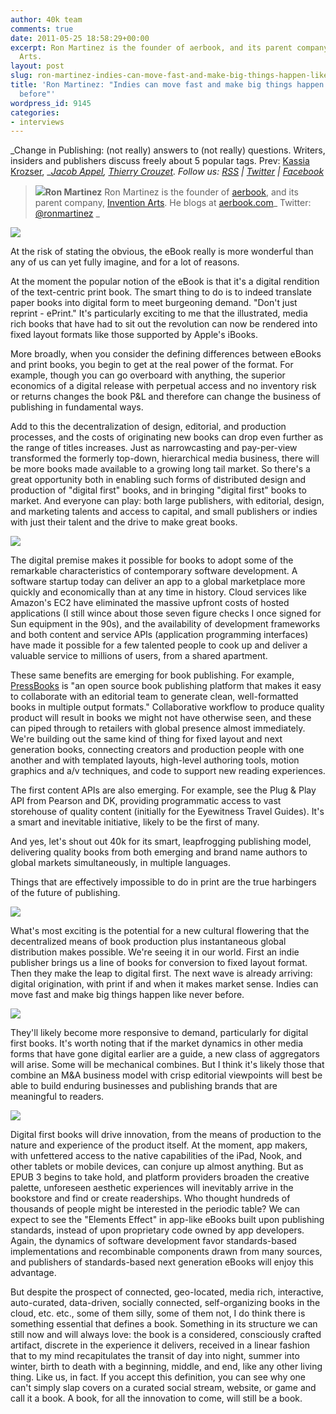 ```yaml
---
author: 40k team
comments: true
date: 2011-05-25 18:58:29+00:00
excerpt: Ron Martinez is the founder of aerbook, and its parent company, Invention
  Arts.
layout: post
slug: ron-martinez-indies-can-move-fast-and-make-big-things-happen-like-never-before
title: 'Ron Martinez: "Indies can move fast and make big things happen like never
  before"'
wordpress_id: 9145
categories:
- interviews
---
```


_Change in Publishing: (not really) answers to (not really) questions.
Writers, insiders and publishers discuss freely about 5 popular tags.
Prev: [Kassia Krozser](http://www.40kbooks.com/?p=6519), __[Jacob Appel](../?p=4928), [Thierry Crouzet](http://www.40kbooks.com/?p=5086).
Follow us: [RSS](../?feed=rss2) | [Twitter](http://twitter.com/#%21/40kBooks) | [Facebook](http://www.facebook.com/40kbooks)_


> [![](http://www.40kbooks.com/wp-content/uploads/27ef78d.jpg)](http://www.40kbooks.com/?attachment_id=9151)**Ron Martinez**
Ron Martinez is the founder of [aerbook](http://www.aerbook.com/new/), and its parent company, [Invention Arts](http://inventionarts.com/).
He blogs at [aerbook.com](http://www.aerbook.com/new/blog/)_
Twitter: [@ronmartinez](http://twitter.com/#!/ronmartinez) _


[![](http://www.40kbooks.com/wp-content/uploads/tagebook.jpg)](http://www.40kbooks.com/?attachment_id=4810)

At the risk of stating the obvious, the eBook really is more wonderful than any of us can yet fully imagine, and for a lot of reasons.

At the moment the popular notion of the eBook is that it's a digital rendition of the text-centric print book. The smart thing to do is to indeed translate paper books into digital form to meet burgeoning demand. "Don't just reprint - ePrint." It's particularly exciting to me that the illustrated, media rich books that have had to sit out the revolution can now be rendered into fixed layout formats like those supported by Apple's iBooks.

More broadly, when you consider the defining differences between eBooks and print books, you begin to get at the real power of the format. For example, though you can go overboard with anything, the superior economics of a digital release with perpetual access and no inventory risk or returns changes the book P&L and therefore can change the business of publishing in fundamental ways.

Add to this the decentralization of design, editorial, and production processes, and the costs of originating new books can drop even further as the range of titles increases. Just as narrowcasting and pay-per-view transformed the formerly top-down, hierarchical media business, there will be more books made available to a growing long tail market.
So there's a great opportunity both in enabling such forms of distributed design and production of "digital first" books, and in bringing "digital first" books to market. And everyone can play: both large publishers, with editorial, design, and marketing talents and access to capital, and small publishers or indies with just their talent and the drive to make great books.

[![](http://www.40kbooks.com/wp-content/uploads/tag-future.jpg)](http://www.40kbooks.com/?attachment_id=4815)

The digital premise makes it possible for books to adopt some of the remarkable characteristics of contemporary software development. A software startup today can deliver an app to a global marketplace more quickly and economically than at any time in history.
Cloud services like Amazon's EC2 have eliminated the massive upfront costs of hosted applications (I still wince about those seven figure checks I once signed for Sun equipment in the 90s), and the availability of development frameworks and both content and service APIs (application programming interfaces) have made it possible for a few talented people to cook up and deliver a valuable service to millions of users, from a shared apartment.

These same benefits are emerging for book publishing. For example, [PressBooks](http://pressbooks.org) is "an open source book publishing platform that makes it easy to collaborate with an editorial team to generate clean, well-formatted books in multiple output formats." Collaborative workflow to produce quality product will result in books we might not have otherwise seen, and these can piped through to retailers with global presence almost immediately.
We're building out the same kind of thing for fixed layout and next generation books, connecting creators and production people with one another and with templated layouts, high-level authoring tools, motion graphics and a/v techniques, and code to support new reading experiences.

The first content APIs are also emerging. For example, see the Plug & Play API from Pearson and DK, providing programmatic access to vast storehouse of quality content (initially for the Eyewitness Travel Guides). It's a smart and inevitable initiative, likely to be the first of many.

And yes, let's shout out 40k for its smart, leapfrogging publishing model, delivering quality books from both emerging and brand name authors to global markets simultaneously, in multiple languages.

Things that are effectively impossible to do in print are the true harbingers of the future of publishing.

[![](http://www.40kbooks.com/wp-content/uploads/tag-indie.jpg)](http://www.40kbooks.com/?attachment_id=4818)

What's most exciting is the potential for a new cultural flowering that the decentralized means of book production plus instantaneous global distribution makes possible. We're seeing it in our world. First an indie publisher brings us a line of books for conversion to fixed layout format. Then they make the leap to digital first. The next wave is already arriving: digital origination, with print if and when it makes market sense. Indies can move fast and make big things happen like never before.

[![](http://www.40kbooks.com/wp-content/uploads/tag-prices.jpg)](http://www.40kbooks.com/?attachment_id=4821)

They'll likely become more responsive to demand, particularly for digital first books. It's worth noting that if the market dynamics in other media forms that have gone digital earlier are a guide, a new class of aggregators will arise. Some will be mechanical combines. But I think it's likely those that combine an M&A business model with crisp editorial viewpoints will best be able to build enduring businesses and publishing brands that are meaningful to readers.

[![](http://www.40kbooks.com/wp-content/uploads/tag-innovation.jpg)](http://www.40kbooks.com/?attachment_id=4828)

Digital first books will drive innovation, from the means of production to the nature and experience of the product itself. At the moment, app makers, with unfettered access to the native capabilities of the iPad, Nook, and other tablets or mobile devices, can conjure up almost anything. But as EPUB 3 begins to take hold, and platform providers broaden the creative palette, unforeseen aesthetic experiences will inevitably arrive in the bookstore and find or create readerships.
Who thought hundreds of thousands of people might be interested in the periodic table? We can expect to see the "Elements Effect" in app-like eBooks built upon publishing standards, instead of upon proprietary code owned by app developers. Again, the dynamics of software development favor standards-based implementations and recombinable components drawn from many sources, and publishers of standards-based next generation eBooks will enjoy this advantage.

But despite the prospect of connected, geo-located, media rich, interactive, auto-curated, data-driven, socially connected, self-organizing books in the cloud, etc. etc., some of them silly, some of them not, I do think there is something essential that defines a book.
Something in its structure we can still now and will always love: the book is a considered, consciously crafted artifact, discrete in the experience it delivers, received in a linear fashion that to my mind recapitulates the transit of day into night, summer into winter, birth to death with a beginning, middle, and end, like any other living thing. Like us, in fact.
If you accept this definition, you can see why one can't simply slap covers on a curated social stream, website, or game and call it a book. A book, for all the innovation to come, will still be a book.
